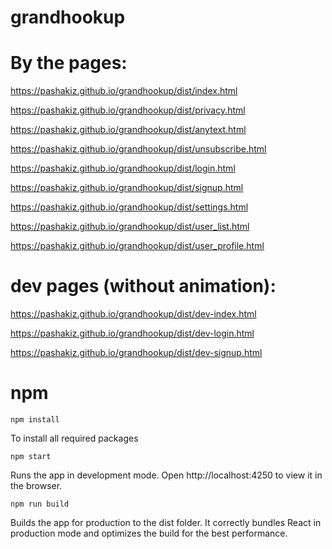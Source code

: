 # grandhookup

# By the pages:
https://pashakiz.github.io/grandhookup/dist/index.html

https://pashakiz.github.io/grandhookup/dist/privacy.html

https://pashakiz.github.io/grandhookup/dist/anytext.html

https://pashakiz.github.io/grandhookup/dist/unsubscribe.html

https://pashakiz.github.io/grandhookup/dist/login.html

https://pashakiz.github.io/grandhookup/dist/signup.html

https://pashakiz.github.io/grandhookup/dist/settings.html

https://pashakiz.github.io/grandhookup/dist/user_list.html

https://pashakiz.github.io/grandhookup/dist/user_profile.html

# dev pages (without animation):
https://pashakiz.github.io/grandhookup/dist/dev-index.html

https://pashakiz.github.io/grandhookup/dist/dev-login.html

https://pashakiz.github.io/grandhookup/dist/dev-signup.html

# npm

`npm install`

To install all required packages

`npm start`

Runs the app in development mode.
Open http://localhost:4250 to view it in the browser.

`npm run build`

Builds the app for production to the dist folder.
It correctly bundles React in production mode and optimizes the build for the best performance.
